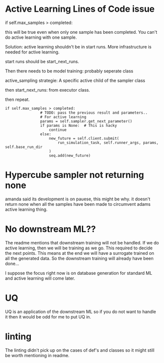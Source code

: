 # Active Learning Lines of Code issue
if self.max_samples > completed:

this will be true even when only one sample has been completed. You can't do active learning with one sample.

Solution: active learning shouldn't be in start runs. More infrastructure is needed for active learning.

start runs should be start_next_runs.

Then there needs to be model training: probably seperate class

active_sampling strategie: A specific active child of the sampler class

then start_next_runs: from executor class.

then repeat. 

```
if self.max_samples > completed:
                # TODO: pass the previous result and parameters..
                # For active learning
                params = self.sampler.get_next_parameter()
                if params is None:  # This is hacky
                    continue
                else:
                    new_future = self.client.submit(
                        run_simulation_task, self.runner_args, params, self.base_run_dir
                    )
                    seq.add(new_future)
```
# Hypercube sampler not returning none
amanda said its development is on pauese, this might be why.
it doesn't return none when all the samples have been made to circumvent adams active learning thing. 
# No downstream ML??
The readme mentions that downstream training will not be handled. If we do active learning, then we will be training as we go. This required to decide the next points. This means at the end we will have a surrogate trained on all the generated data. So the downstream training will already have been done...

I suppose the focus right now is on database generation for standard ML and active learning will come later. 

# UQ
UQ is an application of the downstream ML so if you do not want to handle it then it would be odd for me to put UQ in. 

# linting
The linting didn't pick up on the cases of def's and classes so it might still be worth mentioning in readme. 

